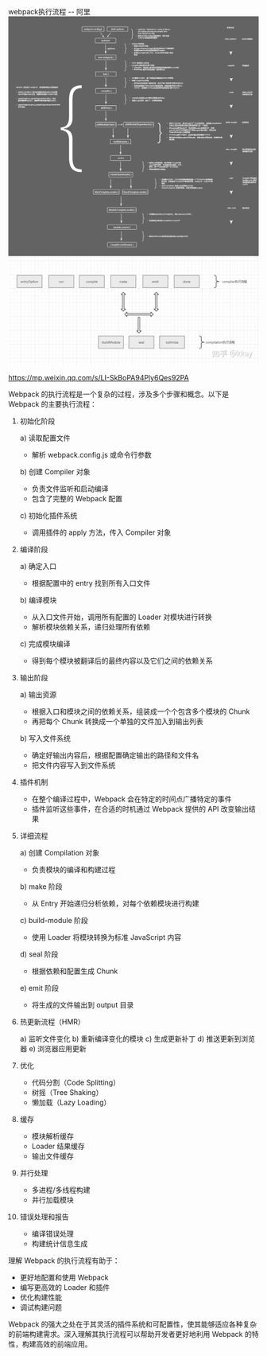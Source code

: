webpack执行流程 -- 阿里
![img](./webpack静态资源/webpack.png)
![img](./webpack静态资源/webpack工作流程.jpg)

<https://mp.weixin.qq.com/s/LI-SkBoPA94Ply6Qes92PA>

Webpack 的执行流程是一个复杂的过程，涉及多个步骤和概念。以下是 Webpack 的主要执行流程：

1. 初始化阶段

   a) 读取配置文件
      - 解析 webpack.config.js 或命令行参数

   b) 创建 Compiler 对象
      - 负责文件监听和启动编译
      - 包含了完整的 Webpack 配置

   c) 初始化插件系统
      - 调用插件的 apply 方法，传入 Compiler 对象

2. 编译阶段

   a) 确定入口
      - 根据配置中的 entry 找到所有入口文件

   b) 编译模块
      - 从入口文件开始，调用所有配置的 Loader 对模块进行转换
      - 解析模块依赖关系，递归处理所有依赖

   c) 完成模块编译
      - 得到每个模块被翻译后的最终内容以及它们之间的依赖关系

3. 输出阶段

   a) 输出资源
      - 根据入口和模块之间的依赖关系，组装成一个个包含多个模块的 Chunk
      - 再把每个 Chunk 转换成一个单独的文件加入到输出列表

   b) 写入文件系统
      - 确定好输出内容后，根据配置确定输出的路径和文件名
      - 把文件内容写入到文件系统

4. 插件机制

   - 在整个编译过程中，Webpack 会在特定的时间点广播特定的事件
   - 插件监听这些事件，在合适的时机通过 Webpack 提供的 API 改变输出结果

5. 详细流程

   a) 创建 Compilation 对象
      - 负责模块的编译和构建过程

   b) make 阶段
      - 从 Entry 开始递归分析依赖，对每个依赖模块进行构建

   c) build-module 阶段
      - 使用 Loader 将模块转换为标准 JavaScript 内容

   d) seal 阶段
      - 根据依赖和配置生成 Chunk

   e) emit 阶段
      - 将生成的文件输出到 output 目录

6. 热更新流程（HMR）

   a) 监听文件变化
   b) 重新编译变化的模块
   c) 生成更新补丁
   d) 推送更新到浏览器
   e) 浏览器应用更新

7. 优化

   - 代码分割（Code Splitting）
   - 树摇（Tree Shaking）
   - 懒加载（Lazy Loading）

8. 缓存

   - 模块解析缓存
   - Loader 结果缓存
   - 输出文件缓存

9. 并行处理

   - 多进程/多线程构建
   - 并行加载模块

10. 错误处理和报告

    - 编译错误处理
    - 构建统计信息生成

理解 Webpack 的执行流程有助于：

- 更好地配置和使用 Webpack
- 编写更高效的 Loader 和插件
- 优化构建性能
- 调试构建问题

Webpack 的强大之处在于其灵活的插件系统和可配置性，使其能够适应各种复杂的前端构建需求。深入理解其执行流程可以帮助开发者更好地利用 Webpack 的特性，构建高效的前端应用。
